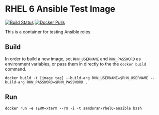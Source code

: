 # RHEL 6 Ansible Test Image #
[![Build Status](https://travis-ci.org/samdoran/docker-rhel6-ansible.svg?branch=master)](https://travis-ci.org/samdoran/docker-rhel6-ansible)
[![Docker Pulls](https://img.shields.io/docker/pulls/mashape/kong.svg)](https://hub.docker.com/r/samdoran/rhel6-ansible/)

This is a container for testing Ansible roles.

## Build ##

In order to build a new image, set `RHN_USERNAME` and `RHN_PASSWORD` as environment variables, or pass them in directly to the the `docker build` command.

    docker build -t [image tag] --build-arg RHN_USERNAME=$RHN_USERNAME --build-arg RHN_PASSWORD=$RHN_PASSWORD .

## Run ##

    docker run -e TERM=xterm --rm -i -t samdoran/rhel6-ansible bash
